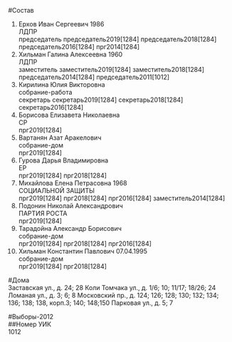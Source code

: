 #Состав  
1. Ерхов Иван Сергеевич 1986  
    ЛДПР  
    председатель председатель2019[1284] председатель2018[1284] председатель2016[1284] прг2014[1284]  
2. Хильман Галина Алексеевна 1960  
    ЛДПР  
    заместитель заместитель2019[1284] заместитель2018[1284] председатель2014[1284] председатель2011[1012]  
3. Кирилина Юлия Викторовна  
    собрание-работа  
    секретарь секретарь2019[1284] секретарь2018[1284] секретарь2016[1284]  
4. Борисова Елизавета Николаевна  
    СР  
    прг2019[1284]  
5. Вартанян Азат Аракелович  
    собрание-дом  
    прг2019[1284]  
6. Гурова Дарья Владимировна  
    ЕР  
    прг2019[1284] прг2018[1284]  
7. Михайлова Елена Петрасовна 1968  
    СОЦИАЛЬНОЙ ЗАЩИТЫ  
    прг2019[1284] прг2018[1284] прг2016[1284] заместитель2014[1284]  
8. Подонин Николай Александрович  
    ПАРТИЯ РОСТА  
    прг2019[1284]  
9. Тарадойна Александр Борисович  
    собрание-дом  
    прг2019[1284] прг2018[1284] прг2016[1284]  
10. Хильман Константин Павлович 07.04.1995  
    собрание-дом  
    прг2019[1284] прг2018[1284]  
  
#Дома  
Заставская ул., д. 24; 28 Коли Томчака ул., д. 1/6; 10; 11/17; 18/26; 24 Ломаная ул., д. 3; 6; 8 Московский пр., д. 124; 126; 128; 130; 132; 134; 136; 138; 138, корп.З; 140; 148;150 Парковая ул., д. 5; 7  
  
#Выборы-2012  
##Номер УИК  
1012  
